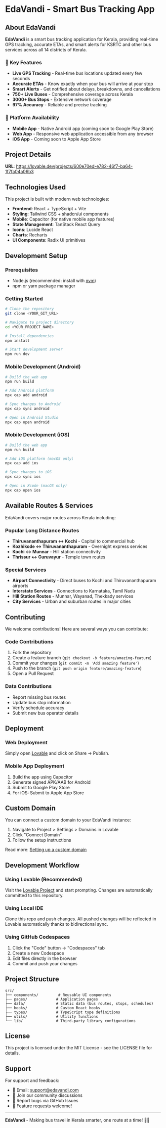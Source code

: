 
# EdaVandi - Smart Bus Tracking App

## About EdaVandi

**EdaVandi** is a smart bus tracking application for Kerala, providing real-time GPS tracking, accurate ETAs, and smart alerts for KSRTC and other bus services across all 14 districts of Kerala.

### 🚌 Key Features
- **Live GPS Tracking** - Real-time bus locations updated every few seconds
- **Accurate ETAs** - Know exactly when your bus will arrive at your stop  
- **Smart Alerts** - Get notified about delays, breakdowns, and cancellations
- **750+ Live Buses** - Comprehensive coverage across Kerala
- **3000+ Bus Stops** - Extensive network coverage
- **97% Accuracy** - Reliable and precise tracking

### 📱 Platform Availability
- **Mobile App** - Native Android app (coming soon to Google Play Store)
- **Web App** - Responsive web application accessible from any browser
- **iOS App** - Coming soon to Apple App Store

## Project Details

**URL**: https://lovable.dev/projects/600e70ed-e782-46f7-ba64-1f7fa04a06b3

## Technologies Used

This project is built with modern web technologies:

- **Frontend**: React + TypeScript + Vite
- **Styling**: Tailwind CSS + shadcn/ui components
- **Mobile**: Capacitor (for native mobile app features)
- **State Management**: TanStack React Query
- **Icons**: Lucide React
- **Charts**: Recharts
- **UI Components**: Radix UI primitives

## Development Setup

### Prerequisites
- Node.js (recommended: install with [nvm](https://github.com/nvm-sh/nvm#installing-and-updating))
- npm or yarn package manager

### Getting Started

```sh
# Clone the repository
git clone <YOUR_GIT_URL>

# Navigate to project directory
cd <YOUR_PROJECT_NAME>

# Install dependencies
npm install

# Start development server
npm run dev
```

### Mobile Development (Android)

```sh
# Build the web app
npm run build

# Add Android platform
npx cap add android

# Sync changes to Android
npx cap sync android

# Open in Android Studio
npx cap open android
```

### Mobile Development (iOS)

```sh
# Build the web app  
npm run build

# Add iOS platform (macOS only)
npx cap add ios

# Sync changes to iOS
npx cap sync ios

# Open in Xcode (macOS only)
npx cap open ios
```

## Available Routes & Services

EdaVandi covers major routes across Kerala including:

### Popular Long Distance Routes
- **Thiruvananthapuram ↔ Kochi** - Capital to commercial hub
- **Kozhikode ↔ Thiruvananthapuram** - Overnight express services  
- **Kochi ↔ Munnar** - Hill station connectivity
- **Thrissur ↔ Guruvayur** - Temple town routes

### Special Services
- **Airport Connectivity** - Direct buses to Kochi and Thiruvananthapuram airports
- **Interstate Services** - Connections to Karnataka, Tamil Nadu
- **Hill Station Routes** - Munnar, Wayanad, Thekkady services
- **City Services** - Urban and suburban routes in major cities

## Contributing

We welcome contributions! Here are several ways you can contribute:

### Code Contributions
1. Fork the repository
2. Create a feature branch (`git checkout -b feature/amazing-feature`)
3. Commit your changes (`git commit -m 'Add amazing feature'`)
4. Push to the branch (`git push origin feature/amazing-feature`)
5. Open a Pull Request

### Data Contributions
- Report missing bus routes
- Update bus stop information
- Verify schedule accuracy
- Submit new bus operator details

## Deployment

### Web Deployment
Simply open [Lovable](https://lovable.dev/projects/600e70ed-e782-46f7-ba64-1f7fa04a06b3) and click on Share → Publish.

### Mobile App Deployment
1. Build the app using Capacitor
2. Generate signed APK/AAB for Android
3. Submit to Google Play Store
4. For iOS: Submit to Apple App Store

## Custom Domain

You can connect a custom domain to your EdaVandi instance:
1. Navigate to Project > Settings > Domains in Lovable
2. Click "Connect Domain"
3. Follow the setup instructions

Read more: [Setting up a custom domain](https://docs.lovable.dev/tips-tricks/custom-domain#step-by-step-guide)

## Development Workflow

### Using Lovable (Recommended)
Visit the [Lovable Project](https://lovable.dev/projects/600e70ed-e782-46f7-ba64-1f7fa04a06b3) and start prompting. Changes are automatically committed to this repository.

### Using Local IDE
Clone this repo and push changes. All pushed changes will be reflected in Lovable automatically thanks to bidirectional sync.

### Using GitHub Codespaces
1. Click the "Code" button → "Codespaces" tab
2. Create a new Codespace
3. Edit files directly in the browser
4. Commit and push your changes

## Project Structure

```
src/
├── components/         # Reusable UI components
├── pages/             # Application pages
├── data/              # Static data (bus routes, stops, schedules)
├── hooks/             # Custom React hooks
├── types/             # TypeScript type definitions
├── utils/             # Utility functions
└── lib/               # Third-party library configurations
```

## License

This project is licensed under the MIT License - see the LICENSE file for details.

## Support

For support and feedback:
- 📧 Email: support@edavandi.com
- 💬 Join our community discussions
- 🐛 Report bugs via GitHub Issues
- 🚀 Feature requests welcome!

---

**EdaVandi** - Making bus travel in Kerala smarter, one route at a time! 🚌✨
